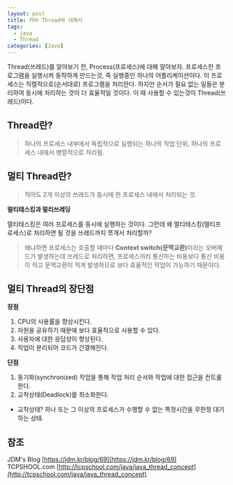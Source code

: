 ```yaml
---
layout: post
title: 자바 Thread에 대해서
tags:
  - java
  - Thread
categories: [Java]
---
```

Thread(쓰레드)를 알아보기 전, Process(프로세스)에 대해 알아보자.
프로세스란 프로그램을 실행시켜 동작하게 만드는것, 즉 실행중인 하나의 어플리케이션이다. 이 프로세스는 직렬적으로(순서대로) 프로그램을 처리한다. 하지만 순서가 필요 없는 일들은 분리하여 동시에 처리하는 것이 더 효율적일 것이다. 이 때 사용할 수 있는것이 Thread(쓰레드)이다.

## Thread란?
> 하나의 프로세스 내부에서 독립적으로 실행되는 하나의 작업 단위, 하나의 프로세스 내에서 병렬적으로 처리됨.

## 멀티 Thread란?
> 적어도 2개 이상의 쓰레드가 동시에 한 프로세스 내에서 처리되는 것.

**<i class="fa fa-question-circle"></i> 멀티태스킹과 멀리쓰레딩**

멀티태스킹은 여러 프로세스를 동시에 실행하는 것이다. 그런데 왜 멀티태스킹(멀티프로세스)로 처리하면 될 것을 쓰레드까지 쪼개서 처리할까?
> 왜냐하면 프로세스는 호출할 때마다 <b>Context switch(문맥교환)</b>이라는 오버헤드가 발생하는데 쓰레드로 처리하면, 프로세스끼리 통신하는 비용보다 통신 비용이 적고 문맥교환이 적게 발생하므로 보다 효율적인 작업이 가능하기 때문이다.

## 멀티 Thread의 장단점
<b>장점</b>
1. CPU의 사용률을 향상시킨다.
2. 자원을 공유하기 때문에 보다 효율적으로 사용할 수 있다.
3. 사용자에 대한 응답성이 향상된다.
4. 작업이 분리되어 코드가 간결해진다.

<b>단점</b>
1. 동기화(synchronized) 작업을 통해 작업 처리 순서와 작업에 대한 접근을 컨트롤 한다.
2. 교착상태(Deadlock)를 최소화한다.
  * 교착상태? 하나 또는 그 이상의 프로세스가 수행할 수 없는 특정시간을 무한정 대기하는 상태.

## 참조
JDM's Blog [https://jdm.kr/blog/69](https://jdm.kr/blog/69)  
TCPSHOOL.com [http://tcpschool.com/java/java_thread_concept](http://tcpschool.com/java/java_thread_concept)
